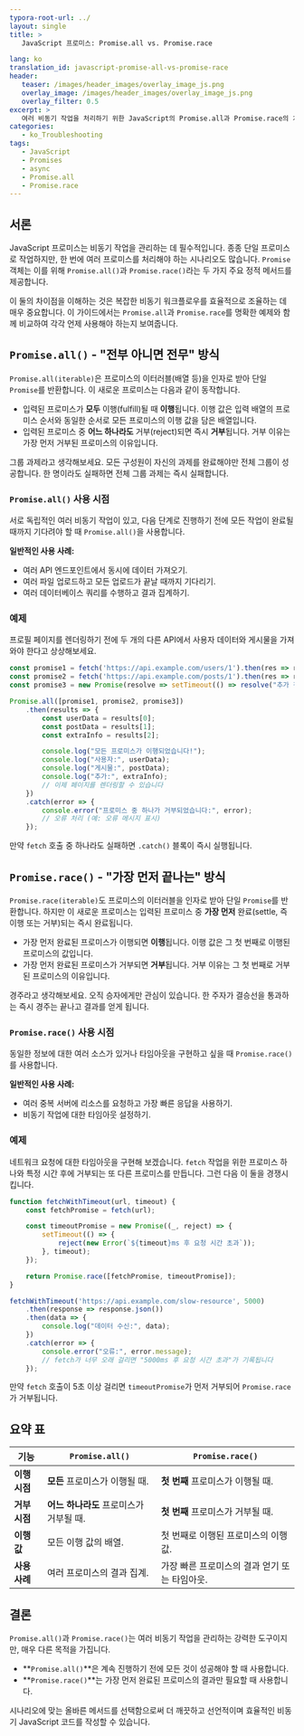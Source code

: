 ```yaml
---
typora-root-url: ../
layout: single
title: >
   JavaScript 프로미스: Promise.all vs. Promise.race

lang: ko
translation_id: javascript-promise-all-vs-promise-race
header:
   teaser: /images/header_images/overlay_image_js.png
   overlay_image: /images/header_images/overlay_image_js.png
   overlay_filter: 0.5
excerpt: >
   여러 비동기 작업을 처리하기 위한 JavaScript의 Promise.all과 Promise.race의 차이점을 알아보세요. 모든 프로미스가 완료될 때까지 기다려야 하는 경우와 가장 먼저 완료된 프로미스에 따라 행동해야 하는 경우를 이해하세요.
categories:
   - ko_Troubleshooting
tags:
   - JavaScript
   - Promises
   - async
   - Promise.all
   - Promise.race
---
```


## 서론

JavaScript 프로미스는 비동기 작업을 관리하는 데 필수적입니다. 종종 단일 프로미스로 작업하지만, 한 번에 여러 프로미스를 처리해야 하는 시나리오도 많습니다. `Promise` 객체는 이를 위해 `Promise.all()`과 `Promise.race()`라는 두 가지 주요 정적 메서드를 제공합니다.

이 둘의 차이점을 이해하는 것은 복잡한 비동기 워크플로우를 효율적으로 조율하는 데 매우 중요합니다. 이 가이드에서는 `Promise.all`과 `Promise.race`를 명확한 예제와 함께 비교하여 각각 언제 사용해야 하는지 보여줍니다.

## `Promise.all()` - "전부 아니면 전무" 방식

`Promise.all(iterable)`은 프로미스의 이터러블(배열 등)을 인자로 받아 단일 `Promise`를 반환합니다. 이 새로운 프로미스는 다음과 같이 동작합니다.

-   입력된 프로미스가 **모두** 이행(fulfill)될 때 **이행**됩니다. 이행 값은 입력 배열의 프로미스 순서와 동일한 순서로 모든 프로미스의 이행 값을 담은 배열입니다.
-   입력된 프로미스 중 **어느 하나라도** 거부(reject)되면 즉시 **거부**됩니다. 거부 이유는 가장 먼저 거부된 프로미스의 이유입니다.

그룹 과제라고 생각해보세요. 모든 구성원이 자신의 과제를 완료해야만 전체 그룹이 성공합니다. 한 명이라도 실패하면 전체 그룹 과제는 즉시 실패합니다.

### `Promise.all()` 사용 시점

서로 독립적인 여러 비동기 작업이 있고, 다음 단계로 진행하기 전에 모든 작업이 완료될 때까지 기다려야 할 때 `Promise.all()`을 사용합니다.

**일반적인 사용 사례:**
-   여러 API 엔드포인트에서 동시에 데이터 가져오기.
-   여러 파일 업로드하고 모든 업로드가 끝날 때까지 기다리기.
-   여러 데이터베이스 쿼리를 수행하고 결과 집계하기.

### 예제

프로필 페이지를 렌더링하기 전에 두 개의 다른 API에서 사용자 데이터와 게시물을 가져와야 한다고 상상해보세요.

```javascript
const promise1 = fetch('https://api.example.com/users/1').then(res => res.json());
const promise2 = fetch('https://api.example.com/posts/1').then(res => res.json());
const promise3 = new Promise(resolve => setTimeout(() => resolve("추가 정보"), 100));

Promise.all([promise1, promise2, promise3])
    .then(results => {
        const userData = results[0];
        const postData = results[1];
        const extraInfo = results[2];

        console.log("모든 프로미스가 이행되었습니다!");
        console.log("사용자:", userData);
        console.log("게시물:", postData);
        console.log("추가:", extraInfo);
        // 이제 페이지를 렌더링할 수 있습니다
    })
    .catch(error => {
        console.error("프로미스 중 하나가 거부되었습니다:", error);
        // 오류 처리 (예: 오류 메시지 표시)
    });
```

만약 `fetch` 호출 중 하나라도 실패하면 `.catch()` 블록이 즉시 실행됩니다.

## `Promise.race()` - "가장 먼저 끝나는" 방식

`Promise.race(iterable)`도 프로미스의 이터러블을 인자로 받아 단일 `Promise`를 반환합니다. 하지만 이 새로운 프로미스는 입력된 프로미스 중 **가장 먼저** 완료(settle, 즉 이행 또는 거부)되는 즉시 완료됩니다.

-   가장 먼저 완료된 프로미스가 이행되면 **이행**됩니다. 이행 값은 그 첫 번째로 이행된 프로미스의 값입니다.
-   가장 먼저 완료된 프로미스가 거부되면 **거부**됩니다. 거부 이유는 그 첫 번째로 거부된 프로미스의 이유입니다.

경주라고 생각해보세요. 오직 승자에게만 관심이 있습니다. 한 주자가 결승선을 통과하는 즉시 경주는 끝나고 결과를 얻게 됩니다.

### `Promise.race()` 사용 시점

동일한 정보에 대한 여러 소스가 있거나 타임아웃을 구현하고 싶을 때 `Promise.race()`를 사용합니다.

**일반적인 사용 사례:**
-   여러 중복 서버에 리소스를 요청하고 가장 빠른 응답을 사용하기.
-   비동기 작업에 대한 타임아웃 설정하기.

### 예제

네트워크 요청에 대한 타임아웃을 구현해 보겠습니다. `fetch` 작업을 위한 프로미스 하나와 특정 시간 후에 거부되는 또 다른 프로미스를 만듭니다. 그런 다음 이 둘을 경쟁시킵니다.

```javascript
function fetchWithTimeout(url, timeout) {
    const fetchPromise = fetch(url);

    const timeoutPromise = new Promise((_, reject) => {
        setTimeout(() => {
            reject(new Error(`${timeout}ms 후 요청 시간 초과`));
        }, timeout);
    });

    return Promise.race([fetchPromise, timeoutPromise]);
}

fetchWithTimeout('https://api.example.com/slow-resource', 5000)
    .then(response => response.json())
    .then(data => {
        console.log("데이터 수신:", data);
    })
    .catch(error => {
        console.error("오류:", error.message);
        // fetch가 너무 오래 걸리면 "5000ms 후 요청 시간 초과"가 기록됩니다
    });
```
만약 `fetch` 호출이 5초 이상 걸리면 `timeoutPromise`가 먼저 거부되어 `Promise.race`가 거부됩니다.

## 요약 표

| 기능 | `Promise.all()` | `Promise.race()` |
| --- | --- | --- |
| **이행 시점** | **모든** 프로미스가 이행될 때. | **첫 번째** 프로미스가 이행될 때. |
| **거부 시점** | **어느 하나라도** 프로미스가 거부될 때. | **첫 번째** 프로미스가 거부될 때. |
| **이행 값** | 모든 이행 값의 배열. | 첫 번째로 이행된 프로미스의 이행 값. |
| **사용 사례** | 여러 프로미스의 결과 집계. | 가장 빠른 프로미스의 결과 얻기 또는 타임아웃. |

## 결론

`Promise.all()`과 `Promise.race()`는 여러 비동기 작업을 관리하는 강력한 도구이지만, 매우 다른 목적을 가집니다.

-   **`Promise.all()`**은 계속 진행하기 전에 모든 것이 성공해야 할 때 사용합니다.
-   **`Promise.race()`**는 가장 먼저 완료된 프로미스의 결과만 필요할 때 사용합니다.

시나리오에 맞는 올바른 메서드를 선택함으로써 더 깨끗하고 선언적이며 효율적인 비동기 JavaScript 코드를 작성할 수 있습니다.
